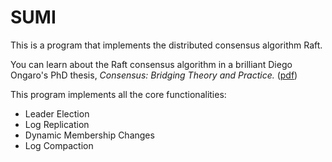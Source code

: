 # SUMI

This is a program that implements the distributed consensus algorithm Raft.

You can learn about the Raft consensus algorithm in a brilliant Diego Ongaro's PhD thesis, 
*Consensus: Bridging Theory and Practice.* ([pdf](https://github.com/ongardie/dissertation/blob/master/book.pdf?raw=true))

This program implements all the core functionalities:
* Leader Election
* Log Replication
* Dynamic Membership Changes
* Log Compaction
